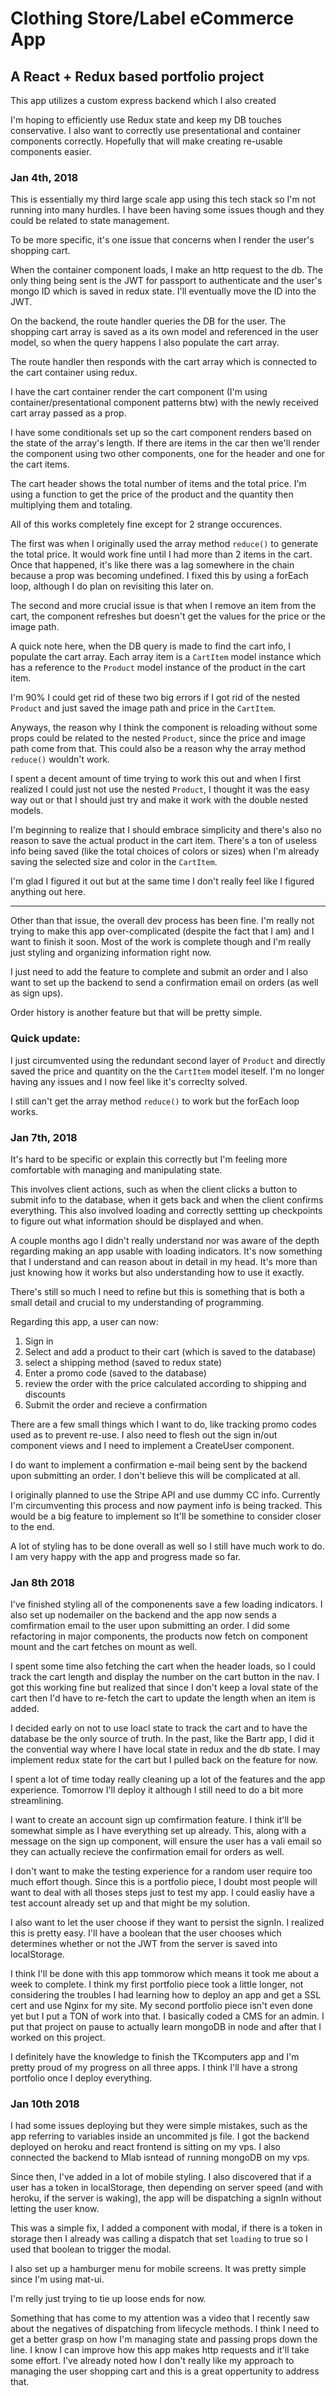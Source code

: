 # Clothing Store/Label eCommerce App

## A React + Redux based portfolio project

This app utilizes a custom express backend which I also created

I'm hoping to efficiently use Redux state and keep my DB touches conservative. I also want to correctly use presentational and container components correctly. Hopefully that will make creating re-usable components easier.

### Jan 4th, 2018

This is essentially my third large scale app using this tech stack so I'm not running into many hurdles. I have been having some issues though and they could be related to state management.

To be more specific, it's one issue that concerns when I render the user's shopping cart.

When the container component loads, I make an http request to the db. The only thing being sent is the JWT for passport to authenticate and the user's mongo ID which is saved in redux state. I'll eventually move the ID into the JWT.

On the backend, the route handler queries the DB for the user. The shopping cart array is saved as a its own model and referenced in the user model, so when the query happens I also populate the cart array.

The route handler then responds with the cart array which is connected to the cart container using redux.

I have the cart container render the cart component (I'm using container/presentational component patterns btw) with the newly received cart array passed as a prop.

I have some conditionals set up so the cart component renders based on the state of the array's length. If there are items in the car then we'll render the component using two other components, one for the header and one for the cart items.

The cart header shows the total number of items and the total price. I'm using a function to get the price of the product and the quantity then multiplying them and totaling.

All of this works completely fine except for 2 strange occurences.

The first was when I originally used the array method `reduce()` to generate the total price. It would work fine until I had more than 2 items in the cart. Once that happened, it's like there was a lag somewhere in the chain because a prop was becoming undefined. I fixed this by using a forEach loop, although I do plan on revisiting this later on.

The second and more crucial issue is that when I remove an item from the cart, the component refreshes but doesn't get the values for the price or the image path.

A quick note here, when the DB query is made to find the cart info, I populate the cart array. Each array item is a `CartItem` model instance which has a reference to the `Product` model instance of the product in the cart item.

I'm 90% I could get rid of these two big errors if I got rid of the nested `Product` and just saved the image path and price in the `CartItem`.

Anyways, the reason why I think the component is reloading without some props could be related to the nested `Product`, since the price and image path come from that. This could also be a reason why the array method `reduce()` wouldn't work.

I spent a decent amount of time trying to work this out and when I first realized I could just not use the nested `Product`, I thought it was the easy way out or that I should just try and make it work with the double nested models.

I'm beginning to realize that I should embrace simplicity and there's also no reason to save the actual product in the cart item. There's a ton of useless info being saved (like the total choices of colors or sizes) when I'm already saving the selected size and color in the `CartItem`.

I'm glad I figured it out but at the same time I don't really feel like I figured anything out here.

---

Other than that issue, the overall dev process has been fine. I'm really not trying to make this app over-complicated (despite the fact that I am) and I want to finish it soon. Most of the work is complete though and I'm really just styling and organizing information right now.

I just need to add the feature to complete and submit an order and I also want to set up the backend to send a confirmation email on orders (as well as sign ups).

Order history is another feature but that will be pretty simple.

### Quick update:

I just circumvented using the redundant second layer of `Product` and directly saved the price and quantity on the the `CartItem` model iteself. I'm no longer having any issues and I now feel like it's correclty solved.

I still can't get the array method `reduce()` to work but the forEach loop works.

### Jan 7th, 2018

It's hard to be specific or explain this correctly but I'm feeling more comfortable with managing and manipulating state.

This involves client actions, such as when the client clicks a button to submit info to the database, when it gets back and when the client confirms everything. This also involved loading and correctly settting up checkpoints to figure out what information should be displayed and when.

A couple months ago I didn't really understand nor was aware of the depth regarding making an app usable with loading indicators. It's now something that I understand and can reason about in detail in my head. It's more than just knowing how it works but also understanding how to use it exactly.

There's still so much I need to refine but this is something that is both a small detail and crucial to my understanding of programming.

Regarding this app, a user can now:

1. Sign in
2. Select and add a product to their cart (which is saved to the database)
3. select a shipping method (saved to redux state)
4. Enter a promo code (saved to the database)
5. review the order with the price calculated according to shipping and discounts
6. Submit the order and recieve a confirmation

There are a few small things which I want to do, like tracking promo codes used as to prevent re-use. I also need to flesh out the sign in/out component views and I need to implement a CreateUser component.

I do want to implement a confirmation e-mail being sent by the backend upon submitting an order. I don't believe this will be complicated at all.

I originally planned to use the Stripe API and use dummy CC info. Currently I'm circumventing this process and now payment info is being tracked. This would be a big feature to implement so It'll be somethine to consider closer to the end.

A lot of styling has to be done overall as well so I still have much work to do. I am very happy with the app and progress made so far.

### Jan 8th 2018

I've finished styling all of the componenents save a few loading indicators. I also set up nodemailer on the backend and the app now sends a comfirmation email to the user upon submitting an order. I did some refactoring in major components, the products now fetch on component mount and the cart fetches on mount as well.

I spent some time also fetching the cart when the header loads, so I could track the cart length and display the number on the cart button in the nav. I got this working fine but realized that since I don't keep a loval state of the cart then I'd have to re-fetch the cart to update the length when an item is added.

I decided early on not to use loacl state to track the cart and to have the database be the only source of truth. In the past, like the Bartr app, I did it the convential way where I have local state in redux and the db state. I may implement redux state for the cart but I pulled back on the feature for now.

I spent a lot of time today really cleaning up a lot of the features and the app experience. Tomorrow I'll deploy it although I still need to do a bit more streamlining.

I want to create an account sign up comfirmation feature. I think it'll be somewhat simple as I have everything set up already. This, along with a message on the sign up component, will ensure the user has a vali email so they can actually recieve the confirmation email for orders as well.

I don't want to make the testing experience for a random user require too much effort though. Since this is a portfolio piece, I doubt most people will want to deal with all thoses steps just to test my app. I could easliy have a test account already set up and that might be my solution.

I also want to let the user choose if they want to persist the signIn. I realized this is pretty easy. I'll have a boolean that the user chooses which determines whether or not the JWT from the server is saved into localStorage.

I think I'll be done with this app tommorow which means it took me about a week to complete. I think my first portfolio piece took a little longer, not considering the troubles I had learning how to deploy an app and get a SSL cert and use Nginx for my site. My second portfolio piece isn't even done yet but I put a TON of work into that. I basically coded a CMS for an admin. I put that project on pause to actually learn mongoDB in node and after that I worked on this project.

I definitely have the knowledge to finish the TKcomputers app and I'm pretty proud of my progress on all three apps. I think I'll have a strong portfolio once I deploy everything.

### Jan 10th 2018

I had some issues deploying but they were simple mistakes, such as the app referring to variables inside an uncommited js file. I got the backend deployed on heroku and react frontend is sitting on my vps. I also connected the backend to Mlab isntead of running mongoDB on my vps.

Since then, I've added in a lot of mobile styling. I also discovered that if a user has a token in localStorage, then depending on server speed (and with heroku, if the server is waking), the app will be dispatching a signIn without letting the user know.

This was a simple fix, I added a component with modal, if there is a token in storage then I already was calling a dispatch that set `loading` to true so I used that boolean to trigger the modal.

I also set up a hamburger menu for mobile screens. It was pretty simple since I'm using mat-ui.

I'm relly just trying to tie up loose ends for now.

Something that has come to my attention was a video that I recently saw about the negatives of dispatching from lifecycle methods. I think I need to get a better grasp on how I'm managing state and passing props down the line. I know I can improve how this app makes http requests and it'll take some effort. I've already noted how I don't really like my approach to managing the user shopping cart and this is a great oppertunity to address that.
